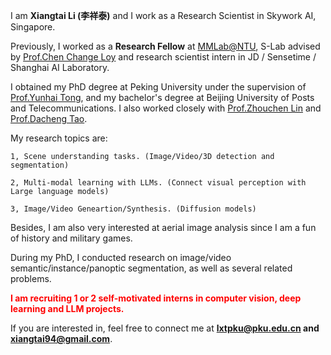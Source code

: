 I am **Xiangtai Li (李祥泰)** and I work as a Research Scientist in Skywork AI, Singapore.

Previously, I worked as a **Research Fellow** at [MMLab@NTU](https://www.mmlab-ntu.com/), S-Lab advised by [Prof.Chen Change Loy](https://www.mmlab-ntu.com/person/ccloy/) and research scientist intern in JD / Sensetime / Shanghai AI Laboratory.

[//]: # (I also work as a part-time consultant in Open-MMLab@Shanghai AI Laboratory, led by [Dr.Yining Li]&#40;https://scholar.google.com.hk/citations?user=y_cp1sUAAAAJ&hl=en&#41; and [Dr.Kai Chen]&#40;https://chenkai.site/&#41;.)

I obtained my PhD degree at Peking University under the supervision of [Prof.Yunhai Tong](https://scholar.google.com/citations?user=T4gqdPkAAAAJ&hl=zh-CN), and my bachelor's degree at Beijing University of Posts and Telecommunications.
I also worked closely with [Prof.Zhouchen Lin](https://zhouchenlin.github.io/) and [Prof.Dacheng Tao](https://scholar.google.com/citations?user=RwlJNLcAAAAJ&hl=en).

[//]: # (My research work focuses on several directions, including pixel-wise scene understanding for video/image scene understanding &#40;such as semantic/instance/panoptic segmentation and object detection&#41;, their zero/few shot variants, )

[//]: # (general deep learning methods with applications &#40;such as vision transformer, efficient model design, and neural collapse&#41;, and vision meets language &#40;including open vocabulary learning, visual prompting, and visual grounding&#41; and )

[//]: # (foundation model tuning. )

My research topics are:

    1, Scene understanding tasks. (Image/Video/3D detection and segmentation)

    2, Multi-modal learning with LLMs. (Connect visual perception with Large language models)

    3, Image/Video Geneartion/Synthesis. (Diffusion models)


Besides, I am also very interested at aerial image analysis since I am a fun of history and military games. 

During my PhD, I conducted research on image/video semantic/instance/panoptic segmentation, as well as several related problems.


<span style="color:red">  <strong> I am recruiting 1 or 2 self-motivated interns in computer vision, deep learning and LLM projects. </strong> </span>

If you are interested in, feel free to connect me at  <strong> lxtpku@pku.edu.cn and xiangtai94@gmail.com</strong>.